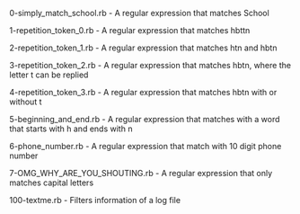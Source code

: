 0-simply_match_school.rb - A regular expression that matches School

1-repetition_token_0.rb - A regular expression that matches hbttn

2-repetition_token_1.rb - A regular expression that matches htn and hbtn

3-repetition_token_2.rb - A regular expression that matches hbtn, where the letter t can be replied

4-repetition_token_3.rb - A regular expression that matches hbtn with or without t

5-beginning_and_end.rb - A regular expression that matches with a word that starts with h and ends with n

6-phone_number.rb - A regular expression that match with 10 digit phone number

7-OMG_WHY_ARE_YOU_SHOUTING.rb - A regular expression that only matches capital letters

100-textme.rb - Filters information of a log file
